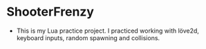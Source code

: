 # ShooterFrenzy

- This is my Lua practice project. I practiced working with löve2d, keyboard inputs, random spawning and collisions.